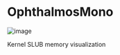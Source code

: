 # OphthalmosMono

![image](https://github.com/user-attachments/assets/2715752f-c11d-4819-9b60-ed782ec71bb9)


Kernel SLUB memory visualization
